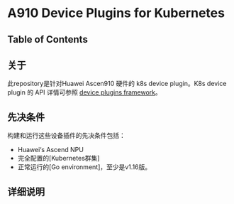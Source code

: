 # A910 Device Plugins for Kubernetes

## Table of Contents

## 关于

此repository是针对Huawei Ascen910 硬件的 k8s device plugin。K8s device plugin 的 API 详情可参照
[device plugins framework](https://kubernetes.io/docs/concepts/extend-kubernetes/compute-storage-net/device-plugins/)。

## 先决条件
   
   构建和运行这些设备插件的先决条件包括：
   
   - Huawei‘s Ascend NPU
   - 完全配置的[Kubernetes群集]
   - 正常运行的[Go environment]，至少是v1.16版。


## 详细说明


